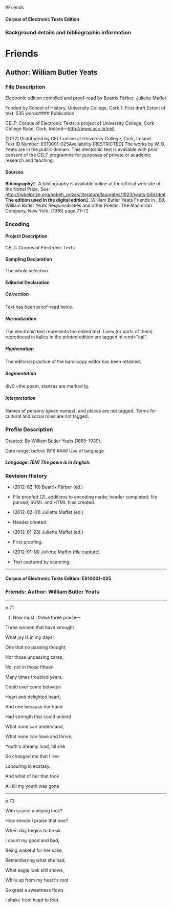 

#Friends


<!-- // 
 function footNote(link) {
 openpopup = window.open(link,"openpopup","width=512,height=128,left=256,top=256,resizable=no,scrollbars=1,menubar=1,statusbar=0,toolbar=0");
}
// -->



#### Corpus of Electronic Texts Edition


### Background details and bibliographic information


Friends
=======


Author: William Butler Yeats
----------------------------


### File Description

Electronic edition compiled and proof-read by Beatrix Färber, Juliette Maffet

Funded by School of History, University College, Cork 1. First draft.Extent of text: 535 words#### Publication


CELT: Corpus of Electronic Texts: a project of University College, Cork  
College Road, Cork, Ireland—http://www.ucc.ie/celt

 (2012) Distributed by CELT online at University College, Cork, Ireland.  
Text ID Number: E910001-025Availability [RESTRICTED] 
The works by W. B. Yeats are in the public domain. This electronic text is available with prior consent of the CELT programme for purposes of private or academic research and teaching.


#### Sources


**Bibliography**2. A bibliography is available online at the official web site of the Nobel Prize. See: http://nobelprize.org/nobel\_prizes/literature/laureates/1923/yeats-bibl.html
**The edition used in the digital edition**2. William Butler Yeats Friends in , Ed. William Butler Yeats Responsibilities and other Poems. The Macmillan Company, New York, (1916) page 71–72

### Encoding


#### Project Description


CELT: Corpus of Electronic Texts


#### Sampling Declaration


The whole selection.


#### Editorial Declaration


##### Correction


Text has been proof-read twice.


##### Normalization


The electronic text represents the edited text. Lines (or parts of them) reproduced in italics in the printed edition are tagged hi rend="ital".


##### Hyphenation


The editorial practice of the hard-copy editor has been retained.


##### Segmentation


div0 =the poem, stanzas are marked lg.


##### Interpretation


Names of persons (given names), and places are not tagged. Terms for cultural and social roles are not tagged.


### Profile Description


Created: By William Butler Yeats (1865–1939).

 Date range: before 1916.#### Use of language


##### Language: [EN] The poem is in English.


### Revision History


* (2012-02-10) Beatrix Färber (ed.)

* File proofed (2), additions to encoding made; header completed; file parsed; SGML and HTML files created.
* (2012-02-01) Juliette Maffet (ed.)

* Header created.
* (2012-01-23) Juliette Maffet (ed.)

* First proofing.
* (2012-01-18) Juliette Maffet (file capture)

* Text captured by scanning.




---


#### Corpus of Electronic Texts Edition: E910001-025


### Friends: Author: William Butler Yeats




---

p.71


1. Now must I these three praise—
  
Three women that have wrought
  
What joy is in my days;
  
One that no passing thought,
  
Nor those unpassing cares,
  
No, not in these fifteen
  
Many times troubled years,
  
Could ever come between
  
Heart and delighted heart;
  
And one because her hand
  
Had strength that could unbind
  
What none can understand,
  
What none can have and thrive,
  
Youth's dreamy load, till she
  
So changed me that I live
  
Labouring in ecstasy.
  
And what of her that took
  
All till my youth was gone


---

p.72


With scarce a pitying look?
  
How should I praise that one?
  
When day begins to break
  
I count my good and bad,
  
Being wakeful for her sake,
  
Remembering what she had,
  
What eagle look still shows,
  
While up from my heart's root
  
So great a sweetness flows
  
I shake from head to foot.










